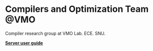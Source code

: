 # Compilers and Optimization Team @VMO
Compiler research group at VMO Lab. ECE. SNU.

[**Server user guide**](../serverREADME.md)
